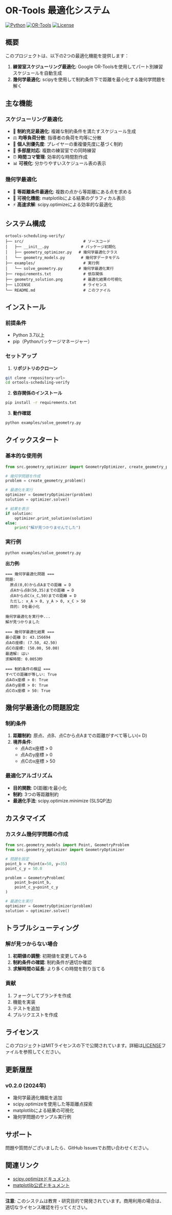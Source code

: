 # OR-Tools 最適化システム

[![Python](https://img.shields.io/badge/Python-3.7+-blue.svg)](https://python.org)
[![OR-Tools](https://img.shields.io/badge/OR--Tools-Latest-green.svg)](https://developers.google.com/optimization)
[![License](https://img.shields.io/badge/License-MIT-yellow.svg)](LICENSE)

## 概要

このプロジェクトは、以下の2つの最適化機能を提供します：
1. **練習室スケジューリング最適化**: Google OR-Toolsを使用してパート別練習スケジュールを自動生成
2. **幾何学最適化**: scipyを使用して制約条件下で距離を最小化する幾何学問題を解く

## 主な機能

### スケジューリング最適化
- 🎯 **制約充足最適化**: 複雑な制約条件を満たすスケジュール生成
- ⚖️ **均等負荷分散**: 指導者の負荷を均等に分散
- 👥 **個人別優先度**: プレイヤーの重複優先度に基づく制約
- 🏢 **多部屋対応**: 複数の練習室での同時練習
- ⏰ **時間コマ管理**: 効率的な時間割作成
- 📊 **可視化**: 分かりやすいスケジュール表の表示

### 幾何学最適化
- 📐 **等距離条件最適化**: 複数の点から等距離にある点を求める
- 🎨 **可視化機能**: matplotlibによる結果のグラフィカル表示
- ⚡ **高速求解**: scipy.optimizeによる効率的な最適化

## システム構成

```
ortools-scheduling-verify/
├── src/                          # ソースコード
│   ├── __init__.py              # パッケージ初期化
│   ├── geometry_optimizer.py   # 幾何学最適化クラス
│   └── geometry_models.py       # 幾何学データモデル
├── examples/                     # 実行例
│   └── solve_geometry.py       # 幾何学最適化実行
├── requirements.txt              # 依存関係
├── geometry_solution.png         # 最適化結果の可視化
├── LICENSE                       # ライセンス
└── README.md                     # このファイル
```

## インストール

### 前提条件

- Python 3.7以上
- pip（Pythonパッケージマネージャー）

### セットアップ

1. **リポジトリのクローン**
```bash
git clone <repository-url>
cd ortools-scheduling-verify
```

2. **依存関係のインストール**
```bash
pip install -r requirements.txt
```

3. **動作確認**
```bash
python examples/solve_geometry.py
```

## クイックスタート

### 基本的な使用例

```python
from src.geometry_optimizer import GeometryOptimizer, create_geometry_problem

# 幾何学問題を作成
problem = create_geometry_problem()

# 最適化を実行
optimizer = GeometryOptimizer(problem)
solution = optimizer.solve()

# 結果を表示
if solution:
    optimizer.print_solution(solution)
else:
    print("解が見つかりませんでした")
```

### 実行例
```bash
python examples/solve_geometry.py
```

**出力例:**
```
=== 幾何学最適化問題 ===
問題:
  原点(0,0)から点Aまでの距離 = D
  点Aから点B(50,35)までの距離 = D
  点Aから点C(x_C,50)までの距離 = D
  ただし: x_A > 0, y_A > 0, x_C > 50
  目的: Dを最小化

幾何学最適化を実行中...
解が見つかりました

=== 幾何学最適化結果 ===
最小距離 D: 43.156694
点Aの座標: (7.50, 42.50)
点Cの座標: (50.00, 50.00)
最適解: はい
求解時間: 0.0053秒

=== 制約条件の検証 ===
すべての距離が等しい: True
点Aのx座標 > 0: True
点Aのy座標 > 0: True
点Cのx座標 > 50: True
```

## 幾何学最適化の問題設定

### 制約条件

1. **距離制約**: 原点、点B、点Cから点Aまでの距離がすべて等しい(= D)
2. **境界条件**: 
   - 点Aのx座標 > 0
   - 点Aのy座標 > 0
   - 点Cのx座標 > 50

### 最適化アルゴリズム

- **目的関数**: D(距離)を最小化
- **制約**: 3つの等距離制約
- **最適化手法**: scipy.optimize.minimize (SLSQP法)

## カスタマイズ

### カスタム幾何学問題の作成

```python
from src.geometry_models import Point, GeometryProblem
from src.geometry_optimizer import GeometryOptimizer

# 問題を設定
point_b = Point(x=50, y=35)
point_c_y = 50.0

problem = GeometryProblem(
    point_b=point_b,
    point_c_y=point_c_y
)

# 最適化を実行
optimizer = GeometryOptimizer(problem)
solution = optimizer.solve()
```

## トラブルシューティング

### 解が見つからない場合

1. **初期値の調整**: 初期値を変更してみる
2. **制約条件の確認**: 制約条件が適切か確認
3. **求解時間の延長**: より多くの時間を割り当てる

### 貢献

1. フォークしてブランチを作成
2. 機能を実装
3. テストを追加
4. プルリクエストを作成

## ライセンス

このプロジェクトはMITライセンスの下で公開されています。詳細は[LICENSE](LICENSE)ファイルを参照してください。

## 更新履歴

### v0.2.0 (2024年)
- 幾何学最適化機能を追加
- scipy.optimizeを使用した等距離点探索
- matplotlibによる結果の可視化
- 幾何学問題のサンプル実行例

## サポート

問題や質問がございましたら、GitHub Issuesでお問い合わせください。

## 関連リンク

- [scipy.optimizeドキュメント](https://docs.scipy.org/doc/scipy/reference/optimize.html)
- [matplotlib公式ドキュメント](https://matplotlib.org/)

---

**注意**: このシステムは教育・研究目的で開発されています。商用利用の場合は、適切なライセンス確認を行ってください。
